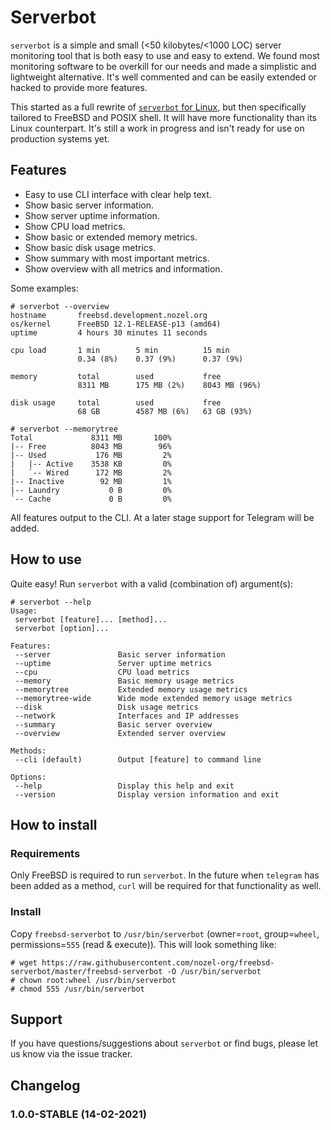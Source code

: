 # Serverbot
`serverbot` is a simple and small (<50 kilobytes/<1000 LOC) server monitoring tool that is both easy to use and easy to extend. We found most monitoring software to be overkill for our needs and made a simplistic and lightweight alternative. It's well commented and can be easily extended or hacked to provide more features.

This started as a full rewrite of [`serverbot` for Linux](https://github.com/nozel-org/serverbot), but then specifically tailored to FreeBSD and POSIX shell. It will have more functionality than its Linux counterpart. It's still a work in progress and isn't ready for use on production systems yet.

## Features
* Easy to use CLI interface with clear help text.
* Show basic server information.
* Show server uptime information.
* Show CPU load metrics.
* Show basic or extended memory metrics.
* Show basic disk usage metrics.
* Show summary with most important metrics.
* Show overview with all metrics and information.

Some examples:
```
# serverbot --overview
hostname       freebsd.development.nozel.org
os/kernel      FreeBSD 12.1-RELEASE-p13 (amd64)
uptime         4 hours 30 minutes 11 seconds

cpu load       1 min        5 min          15 min
               0.34 (8%)    0.37 (9%)      0.37 (9%)

memory         total        used           free
               8311 MB      175 MB (2%)    8043 MB (96%)

disk usage     total        used           free
               68 GB        4587 MB (6%)   63 GB (93%)

```
```
# serverbot --memorytree
Total             8311 MB       100%
|-- Free          8043 MB        96%
|-- Used           176 MB         2%
|   |-- Active    3538 KB         0%
|   `-- Wired      172 MB         2%
|-- Inactive        92 MB         1%
|-- Laundry           0 B         0%
`-- Cache             0 B         0%
```

All features output to the CLI. At a later stage support for Telegram will be added.

## How to use
Quite easy! Run `serverbot` with a valid (combination of) argument(s):
```
# serverbot --help
Usage:
 serverbot [feature]... [method]...
 serverbot [option]...

Features:
 --server               Basic server information
 --uptime               Server uptime metrics
 --cpu                  CPU load metrics
 --memory               Basic memory usage metrics
 --memorytree           Extended memory usage metrics
 --memorytree-wide      Wide mode extended memory usage metrics
 --disk                 Disk usage metrics
 --network              Interfaces and IP addresses
 --summary              Basic server overview
 --overview             Extended server overview

Methods:
 --cli (default)        Output [feature] to command line

Options:
 --help                 Display this help and exit
 --version              Display version information and exit
```

## How to install
### Requirements
Only FreeBSD is required to run `serverbot`. In the future when `telegram` has been added as a method, `curl` will be required for that functionality as well.

### Install
Copy `freebsd-serverbot` to `/usr/bin/serverbot` (owner=`root`, group=`wheel`, permissions=`555` (read & execute)). This will look something like:
```
# wget https://raw.githubusercontent.com/nozel-org/freebsd-serverbot/master/freebsd-serverbot -O /usr/bin/serverbot
# chown root:wheel /usr/bin/serverbot
# chmod 555 /usr/bin/serverbot
```

## Support
If you have questions/suggestions about `serverbot` or find bugs, please let us know via the issue tracker.

## Changelog
### 1.0.0-STABLE (14-02-2021)